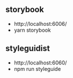 storybook
---
- http://localhost:6006/
- yarn storybook

styleguidist
---
- http://localhost:6060/
- npm run styleguide